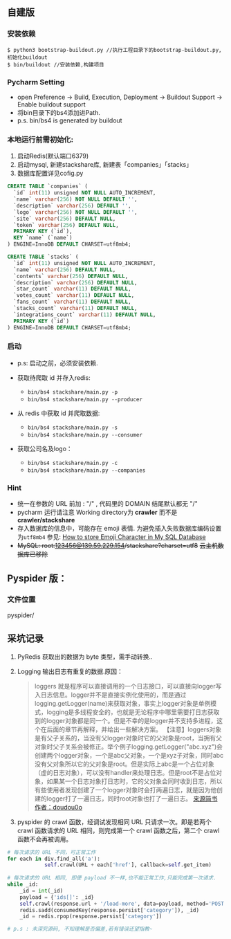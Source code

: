 ## 自建版
### 安装依赖
```shell
$ python3 bootstrap-buildout.py //执行工程目录下的bootstrap-buildout.py, 初始化buildout
$ bin/buildout //安装依赖,构建项目
```
### Pycharm Setting
* open Preference -> Build, Execution, Deployment -> Buildout Support -> Enable buildout support
* 将bin目录下的bs4添加进Path.
* p.s. bin/bs4 is generated by buildout

### 本地运行前需初始化:
   1. 启动Redis(默认端口6379)
   2. 启动mysql, 新建stackshare库, 新建表「companies」「stacks」
   3. 数据库配置详见cofig.py
```sql
CREATE TABLE `companies` (
  `id` int(11) unsigned NOT NULL AUTO_INCREMENT,
  `name` varchar(256) NOT NULL DEFAULT '',
  `description` varchar(256) DEFAULT '',
  `logo` varchar(256) NOT NULL DEFAULT '',
  `site` varchar(256) DEFAULT NULL,
  `token` varchar(256) DEFAULT NULL,
  PRIMARY KEY (`id`),
  KEY `name` (`name`)
) ENGINE=InnoDB DEFAULT CHARSET=utf8mb4;
```
```sql
CREATE TABLE `stacks` (
  `id` int(11) unsigned NOT NULL AUTO_INCREMENT,
  `name` varchar(256) DEFAULT NULL,
  `contents` varchar(256) DEFAULT NULL,
  `description` varchar(256) DEFAULT NULL,
  `star_count` varchar(11) DEFAULT NULL,
  `votes_count` varchar(11) DEFAULT NULL,
  `fans_count` varchar(11) DEFAULT NULL,
  `stacks_count` varchar(11) DEFAULT NULL,
  `integrations_count` varchar(11) DEFAULT NULL,
  PRIMARY KEY (`id`)
) ENGINE=InnoDB DEFAULT CHARSET=utf8mb4;
```

### 启动
- p.s: 启动之前，必须安装依赖.

- 获取待爬取 id 并存入redis:
    - `bin/bs4 stackshare/main.py -p`
    - `bin/bs4 stackshare/main.py --producer`
- 从 redis 中获取 id 并爬取数据:
    - `bin/bs4 stackshare/main.py -s`
    - `bin/bs4 stackshare/main.py --consumer`
- 获取公司名及logo：
    - `bin/bs4 stackshare/main.py -c`
    - `bin/bs4 stackshare/main.py --companies`
    
    
 
### Hint
- 统一在参数的 URL 前加 : "/" , 代码里的 DOMAIN 结尾默认都无 "/"
- pycharm 运行请注意 Working directory为 __crawler__ 而不是 __crawler/stackshare__
- 存入数据库的信息中，可能存在 emoji 表情. 为避免插入失败数据库编码设置为`utf8mb4` 参见: [How to store Emoji Character in My SQL Database
](https://stackoverflow.com/questions/39463134/how-to-store-emoji-character-in-my-sql-database)
- ~~MySQL:  root:123456@139.59.229.154/stackshare?charset=utf8~~ ~~云主机数据库已移除~~

## Pyspider 版：
### 文件位置
pyspider/


## 采坑记录
1. PyRedis 获取出的数据为 byte 类型，需手动转换..
2. Logging 输出日志有重复的数据.原因：
    > loggers 就是程序可以直接调用的一个日志接口，可以直接向logger写入日志信息。logger并不是直接实例化使用的，而是通过logging.getLogger(name)来获取对象，事实上logger对象是单例模式，logging是多线程安全的，也就是无论程序中哪里需要打日志获取到的logger对象都是同一个。但是不幸的是logger并不支持多进程，这个在后面的章节再解释，并给出一些解决方案。
【注意】loggers对象是有父子关系的，当没有父logger对象时它的父对象是root，当拥有父对象时父子关系会被修正。举个例子logging.getLogger("abc.xyz")会创建两个logger对象，一个是abc父对象，一个是xyz子对象，同时abc没有父对象所以它的父对象是root。但是实际上abc是一个占位对象（虚的日志对象），可以没有handler来处理日志。但是root不是占位对象，如果某一个日志对象打日志时，它的父对象会同时收到日志，所以有些使用者发现创建了一个logger对象时会打两遍日志，就是因为他创建的logger打了一遍日志，同时root对象也打了一遍日志。
[来源简书 作者：doudou0o](http://www.jianshu.com/p/d615bf01e37b)

3. pyspider 的 crawl 函数，经调试发现相同 URL 只请求一次。即是若两个 crawl 函数请求的 URL 相同，则完成第一个 crawl 函数之后，第二个 crawl 函数不会再被调用。
```python
# 每次请求的 URL 不同，可正常工作 
for each in div.find_all('a'):
            self.crawl(URL + each['href'], callback=self.get_item) 
            
# 每次请求的 URL 相同, 即便 payload 不一样,也不能正常工作,只能完成第一次请求.
while _id:
    _id = int(_id)
    payload = {'ids[]': _id}
    self.crawl(response.url + '/load-more', data=payload, method='POST', callback=self.get_item)
    redis.sadd(consumedKey(response.persist['category']), _id)
    _id = redis.rpop(response.persist['category'])

# p.s : 未深究源码, 不知理解是否偏差,若有错误还望指教~
```
